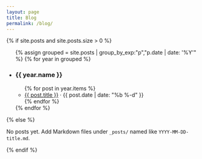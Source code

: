 ```yaml
---
layout: page
title: Blog
permalink: /blog/
---
```


{% if site.posts and site.posts.size > 0 %}
<ul class="list">
  {% assign grouped = site.posts | group_by_exp:"p","p.date | date: '%Y'" %}
  {% for year in grouped %}
    <li>
      <h3>{{ year.name }}</h3>
      <ul>
        {% for post in year.items %}
          <li>
            <a href="{{ post.url | relative_url }}">{{ post.title }}</a>
            <span class="meta"> · {{ post.date | date: "%b %-d" }}</span>
          </li>
        {% endfor %}
      </ul>
    </li>
  {% endfor %}
</ul>
{% else %}
<p class="meta">No posts yet. Add Markdown files under <code>_posts/</code> named like <code>YYYY-MM-DD-title.md</code>.</p>
{% endif %}
